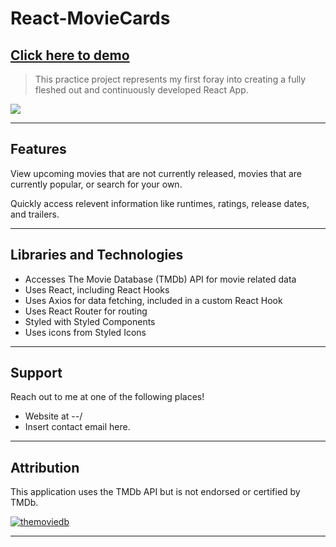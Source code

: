 
# React-MovieCards

**<a href="https://kylejvh.github.io/React-MovieCards/" target="_blank">Click here to demo</a>**
----

> This practice project represents my first foray 
into creating a fully fleshed out and continuously 
developed React App.

![](demo.gif)

---

## Features

View upcoming movies that are not currently released, movies that are currently popular, or search for your own.

Quickly access relevent information like runtimes, ratings, release dates, and trailers.

---

## Libraries and Technologies
 - Accesses The Movie Database (TMDb) API for movie related data 
 - Uses React, including React Hooks
 - Uses Axios for data fetching, included in a custom React Hook
 - Uses React Router for routing 
 - Styled with Styled Components
 - Uses icons from Styled Icons

---

## Support

Reach out to me at one of the following places!

- Website at --/
- Insert contact email here.

---

## Attribution

This application uses the TMDb API but is not endorsed or certified by TMDb.

<a href="https://www.themoviedb.org/about"><img src="https://www.themoviedb.org/assets/2/v4/logos/408x161-powered-by-rectangle-green-bb4301c10ddc749b4e79463811a68afebeae66ef43d17bcfd8ff0e60ded7ce99.png" title="TMDb" alt="themoviedb"></a>

---
